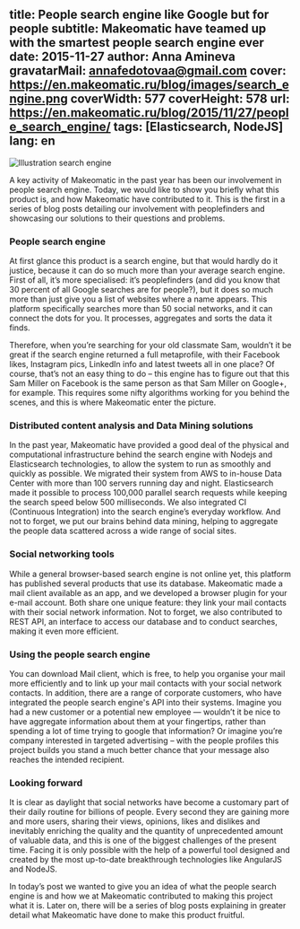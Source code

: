 title: People search engine like Google but for people
subtitle: Makeomatic have teamed up with the smartest people search engine ever
date: 2015-11-27
author: Anna Amineva
gravatarMail: annafedotovaa@gmail.com
cover: https://en.makeomatic.ru/blog/images/search_engine.png
coverWidth: 577
coverHeight: 578
url: https://en.makeomatic.ru/blog/2015/11/27/people_search_engine/
tags: [Elasticsearch, NodeJS]
lang: en
---

![Illustration search engine](/blog/images/search_engine.png)

A key activity of Makeomatic in the past year has been our involvement in people search engine. Today, we would like to show you briefly what this product is, and how Makeomatic have contributed to it. This is the first in a series of blog posts detailing our involvement with peoplefinders and showcasing our solutions to their questions and problems.

<!-- more -->

### People search engine

At first glance this product is a search engine, but that would hardly do it justice, because it can do so much more than your average search engine. First of all, it’s more specialised: it’s peoplefinders (and did you know that 30 percent of all Google searches are for people?), but it does so much more than just give you a list of websites where a name appears. This platform specifically searches more than 50 social networks, and it can connect the dots for you. It processes, aggregates and sorts the data it finds. 

Therefore, when you’re searching for your old classmate Sam, wouldn’t it be great if the search engine returned a full metaprofile, with their Facebook likes, Instagram pics, LinkedIn info and latest tweets all in one place? Of course, that’s not an easy thing to do – this engine has to figure out that this Sam Miller on Facebook is the same person as that Sam Miller on Google+, for example. This requires some nifty algorithms working for you behind the scenes, and this is  where Makeomatic enter the picture.

### Distributed content analysis and Data Mining solutions

In the past year, Makeomatic have provided a good deal of the physical and computational infrastructure behind the search engine with Nodejs and Elasticsearch technologies, to allow the system to run as smoothly and quickly as possible. We migrated their system from AWS to in-house Data Center with more than 100 servers running day and night. Elasticsearch made it possible to process 100,000 parallel search requests while keeping the search speed below 500 milliseconds. We also integrated CI (Continuous Integration) into the search engine’s everyday workflow. And not to forget, we put our brains behind data mining, helping to aggregate the people data scattered across a wide range of social sites.

### Social networking tools

While a general browser-based search engine is not online yet, this platform has published several products that use its database. Makeomatic made a mail client available as an app, and we developed a browser plugin for your e-mail account. Both share one unique feature: they link your mail contacts with their social network information. Not to forget, we also contributed to REST API, an interface to access our database and to conduct searches, making it even more efficient.

### Using the people search engine

You can download Mail client, which is free, to help you organise your mail more efficiently and to link up your mail contacts with your social network contacts. In addition, there are a range of corporate customers, who have integrated the people search engine's API into their systems. Imagine you had a new customer or a potential new employee — wouldn’t it be nice to have aggregate information about them at your fingertips, rather than spending a lot of time trying to google that information? Or imagine you’re company interested in targeted advertising – with the people profiles this project builds you stand a much better chance that your message also reaches the intended recipient.

### Looking forward

It is clear as daylight that social networks have become a customary part of their daily routine for billions of people. Every second they are gaining more and more users, sharing their views, opinions, likes and dislikes and inevitably enriching the quality and the quantity of unprecedented amount of valuable data, and this is one of the biggest challenges of the present time. Facing it is only possible with the help of a powerful tool designed and created by the most up-to-date breakthrough technologies like AngularJS and NodeJS. 

In today’s post we wanted to give you an idea of what the people search engine is and how we at Makeomatic contributed to making this project what it is. Later on, there will be a series of blog posts explaining in greater detail what Makeomatic have done to make this product fruitful.
